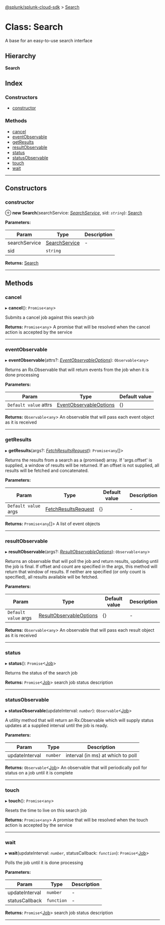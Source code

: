 [@splunk/splunk-cloud-sdk](../README.md) > [Search](../classes/search.md)

# Class: Search

A base for an easy-to-use search interface

## Hierarchy

**Search**

## Index

### Constructors

* [constructor](search.md#constructor)

### Methods

* [cancel](search.md#cancel)
* [eventObservable](search.md#eventobservable)
* [getResults](search.md#getresults)
* [resultObservable](search.md#resultobservable)
* [status](search.md#status)
* [statusObservable](search.md#statusobservable)
* [touch](search.md#touch)
* [wait](search.md#wait)

---

## Constructors

<a id="constructor"></a>

###  constructor

⊕ **new Search**(searchService: *[SearchService](searchservice.md)*, sid: *`string`*): [Search](search.md)

**Parameters:**

| Param | Type | Description |
| ------ | ------ | ------ |
| searchService | [SearchService](searchservice.md) |  - |
| sid | `string` |   |

**Returns:** [Search](search.md)

___

## Methods

<a id="cancel"></a>

###  cancel

▸ **cancel**(): `Promise`<`any`>

Submits a cancel job against this search job

**Returns:** `Promise`<`any`>
A promise that will be resolved when the cancel action is accepted by the service

___
<a id="eventobservable"></a>

###  eventObservable

▸ **eventObservable**(attrs?: *[EventObservableOptions](../interfaces/eventobservableoptions.md)*): `Observable`<`any`>

Returns an Rx.Observable that will return events from the job when it is done processing

**Parameters:**

| Param | Type | Default value |
| ------ | ------ | ------ |
| `Default value` attrs | [EventObservableOptions](../interfaces/eventobservableoptions.md) |  {} |

**Returns:** `Observable`<`any`>
An observable that will pass each event object as it is received

___
<a id="getresults"></a>

###  getResults

▸ **getResults**(args?: *[FetchResultsRequest](../interfaces/fetchresultsrequest.md)*): `Promise`<`any`[]>

Returns the results from a search as a (promised) array. If 'args.offset' is supplied, a window of results will be returned. If an offset is not supplied, all results will be fetched and concatenated.

**Parameters:**

| Param | Type | Default value | Description |
| ------ | ------ | ------ | ------ |
| `Default value` args | [FetchResultsRequest](../interfaces/fetchresultsrequest.md) |  {} |  - |

**Returns:** `Promise`<`any`[]>
A list of event objects

___
<a id="resultobservable"></a>

###  resultObservable

▸ **resultObservable**(args?: *[ResultObservableOptions](../interfaces/resultobservableoptions.md)*): `Observable`<`any`>

Returns an observable that will poll the job and return results, updating until the job is final. If offset and count are specified in the args, this method will return that window of results. If neither are specified (or only count is specified), all results available will be fetched.

**Parameters:**

| Param | Type | Default value | Description |
| ------ | ------ | ------ | ------ |
| `Default value` args | [ResultObservableOptions](../interfaces/resultobservableoptions.md) |  {} |  - |

**Returns:** `Observable`<`any`>
An observable that will pass each result object as it is received

___
<a id="status"></a>

###  status

▸ **status**(): `Promise`<[Job](../interfaces/job.md)>

Returns the status of the search job

**Returns:** `Promise`<[Job](../interfaces/job.md)>
search job status description

___
<a id="statusobservable"></a>

###  statusObservable

▸ **statusObservable**(updateInterval: *`number`*): `Observable`<[Job](../interfaces/job.md)>

A utility method that will return an Rx.Observable which will supply status updates at a supplied interval until the job is ready.

**Parameters:**

| Param | Type | Description |
| ------ | ------ | ------ |
| updateInterval | `number` |  interval (in ms) at which to poll |

**Returns:** `Observable`<[Job](../interfaces/job.md)>
An observable that will periodically poll for status on a job until it is complete

___
<a id="touch"></a>

###  touch

▸ **touch**(): `Promise`<`any`>

Resets the time to live on this search job

**Returns:** `Promise`<`any`>
A promise that will be resolved when the touch action is accepted by the service

___
<a id="wait"></a>

###  wait

▸ **wait**(updateInterval: *`number`*, statusCallback: *`function`*): `Promise`<[Job](../interfaces/job.md)>

Polls the job until it is done processing

**Parameters:**

| Param | Type | Description |
| ------ | ------ | ------ |
| updateInterval | `number` |  - |
| statusCallback | `function` |  - |

**Returns:** `Promise`<[Job](../interfaces/job.md)>
search job status description

___

